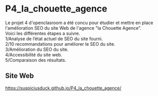 # P4_la_chouette_agence

Le projet 4 d'openclasroom a été concu pour étudier et mettre en place l'amélioration SEO du site Web de l'agence "la Chouette Agence".  
Voici les différentes étapes a suivre.  
1/Analyse de l’état actuel de SEO du site fourni.   
2/10 recommandations pour améliorer le SEO du site.  
3/Amélioration du SEO du site.   
4/Accessibilité du site web.   
5/Comparaison des résultats.  

## Site Web  
https://suspiciusduck.github.io/P4_la_chouette_agence/
